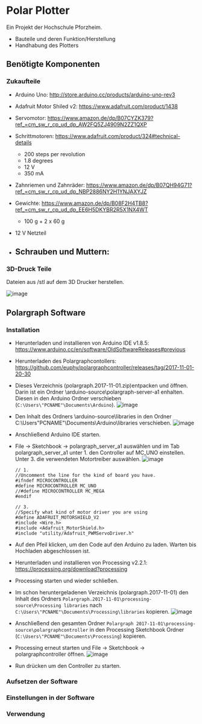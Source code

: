 # Polar Plotter
Ein Projekt der Hochschule Pforzheim.

- Bauteile und deren Funktion/Herstellung
- Handhabung des Plotters


## Benötigte Komponenten

### Zukaufteile

- Arduino Uno: http://store.arduino.cc/products/arduino-uno-rev3

- Adafruit Motor Shiled v2: https://www.adafruit.com/product/1438

- Servomotor: https://www.amazon.de/dp/B07CYZK379?ref_=cm_sw_r_cp_ud_dp_AW2FQ5ZJ4909N2ZZ1QXP

- Schrittmotoren: https://www.adafruit.com/product/324#technical-details
  - 200 steps per revolution
  - 1.8 degrees
  - 12 V
  - 350 mA

- Zahnriemen und Zahnräder: https://www.amazon.de/dp/B07QH94G71?ref_=cm_sw_r_cp_ud_dp_NBP2886NY2H1YNJAXYJZ

- Gewichte: https://www.amazon.de/dp/B08F2H4TB8?ref_=cm_sw_r_cp_ud_dp_EE6H5DKYBR2R5X1NX4WT 
  - 100 g + 2 x 60 g

- 12 V Netzteil

- Schrauben und Muttern:
  - 

### 3D-Druck Teile

Dateien aus /stl auf dem 3D Drucker herstellen.

![image](https://user-images.githubusercontent.com/58829180/168470991-aa8e7993-4bd5-4211-93ab-83f221624614.png)

## Polargraph Software

### Installation

- Herunterladen und installieren von Arduino IDE v1.8.5: https://www.arduino.cc/en/software/OldSoftwareReleases#previous

- Herunterladen des Polargraphcontollers: https://github.com/euphy/polargraphcontroller/releases/tag/2017-11-01-20-30

- Dieses Verzeichnis (polargraph.2017-11-01.zip)entpacken und öffnen. Darin ist ein Ordner \arduino-source\polargraph-server-a1 enhalten. Diesen in den Arduino Ordner verschieben (`C:\Users\"PCNAME"\Documents\Arduino`). ![image](https://user-images.githubusercontent.com/58829180/168472281-1d77a318-3a13-466e-a567-8d2137aa97d8.png)

- Den Inhalt des Ordners \arduino-source\libraries in den Ordner C:\Users\"PCNAME"\Documents\Arduino\libraries verschieben. ![image](https://user-images.githubusercontent.com/58829180/168472653-08670873-b451-4253-8424-7977ee3ee37a.png)

- Anschließend Arduino IDE starten.

- File -> Sketchbook -> polargraph_server_a1 auswählen und im Tab polargraph_server_a1 unter 1. den Controller auf MC_UNO einstellen. Unter 3. die verwendeten Motortreiber auswählen. ![image](https://user-images.githubusercontent.com/58829180/168472719-464ff1c7-55a8-4c44-84b5-1600686a130c.png) 

      // 1. 
      //Uncomment the line for the kind of board you have.
      #ifndef MICROCONTROLLER
      #define MICROCONTROLLER MC_UNO
      //#define MICROCONTROLLER MC_MEGA
      #endif

      // 3. 
      //Specify what kind of motor driver you are using
      #define ADAFRUIT_MOTORSHIELD_V2
      #include <Wire.h>
      #include <Adafruit_MotorShield.h>
      #include "utility/Adafruit_PWMServoDriver.h"

- Auf den Pfeil klicken, um den Code auf den Arduino zu laden. Warten bis Hochladen abgeschlossen ist.

- Herunterladen und installieren von Processing v2.2.1: https://processing.org/download?processing

- Processing starten und wieder schließen.

- Im schon heruntergeladenen Verzeichnis (polargraph.2017-11-01) den Inhalt des Ordners `Polargraph.2017-11-01\processing-source\Processing libraries` nach `C:\Users\"PCNAME"\Documents\Processing\libraries` kopieren. ![image](https://user-images.githubusercontent.com/58829180/168473290-ab935f19-e45b-4012-8ca4-7e088a439ae2.png)

- Anschließend den gesamten Ordner `Polargraph 2017-11-01\processing-source\polargraphcontroller` in den Processing Sketchbook Ordner (`C:\Users\"PCNAME"\Documents\Processing`) kopieren.

- Processing erneut starten und File -> Sketchbook -> polargraphcontroller öffnen. ![image](https://user-images.githubusercontent.com/58829180/168473686-794536f1-a014-4cf2-ae10-0fb310a638d6.png)

- Run drücken um den Controller zu starten.

### Aufsetzen der Software

### Einstellungen in der Software

### Verwendung

 



